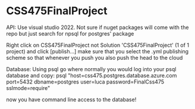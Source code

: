 # CSS475FinalProject

API:
Use visual studio 2022. Not sure if nuget packages will come with the repo but just search for npsql for postgres' package

Right click on CSS475FinalProject not Solution 'CSS475FinalProject' (1 of 1 project) and click [publish...] make sure that you select the .yml publishing scheme so that
whenever you push you also push the head to the cloud

Database:
Using psql go where normally you would log into your psql database and copy:
psql "host=css475.postgres.database.azure.com port=5432 dbname=postgres user=luca password=FinalCss475 sslmode=require"

now you have command line access to the database!
